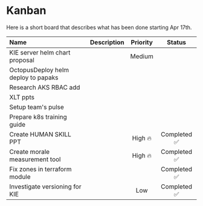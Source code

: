 # Kanban

Here is a short board that describes what has been done starting Apr 17th.



|Name                               |Description |Priority|Status   |
|:-----------------------------------|-------:|:------------:|:---------:|
|KIE server helm chart proposal     |      |    Medium  |         |
|OctopusDeploy helm deploy to papaks|      |            |         |
|Research AKS RBAC add              |      |            |         |
|XLT ppts                           |      |            |         |
|Setup team's pulse                 |      |            |         |
|Prepare k8s training guide         |      |            |         |
|Create HUMAN SKILL PPT             |      |  High 🔥    |Completed ✅|
|Create morale measurement tool     |      |  High 🔥    |Completed ✅|
|Fix zones in terraform module      |      |             |Completed ✅|
|Investigate versioning for KIE     |      |  Low        |Completed ✅|
